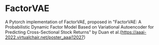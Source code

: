# FactorVAE

A Pytorch implementation of FactorVAE, proposed in "FactorVAE: A Probabilistic Dynamic Factor Model Based on Variational Autoencoder for Predicting Cross-Sectional Stock Returns" by Duan et al.(https://aaai-2022.virtualchair.net/poster_aaai12027)
